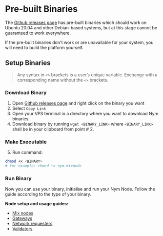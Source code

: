 # Pre-built Binaries

The [Github releases page](https://github.com/nymtech/nym/releases) has pre-built binaries which should work on Ubuntu 20.04 and other Debian-based systems, but at this stage cannot be guaranteed to work everywhere.

If the pre-built binaries don't work or are unavailable for your system, you will need to build the platform yourself.

## Setup Binaries

> Any syntax in `<>` brackets is a user’s unique variable. Exchange with a corresponding name without the `<>` brackets.

### Download Binary

1. Open [Github releases page](https://github.com/nymtech/nym/releases) and right click on the binary you want
2. Select `Copy Link`
3. Open your VPS terminal in a directory where you want to download Nym binaries.
4. Download binary by running `wget <BINARY_LINK>` where `<BINARY_LINK>` shall be in your clipboard from point \# 2.

### Make Executable

5. Run command:
```sh
chmod +x <BINARY>
# for example: chmod +x nym-mixnode
```
### Run Binary

Now you can use your binary, initialise and run your Nym Node. Follow the guide according to the type of your binary.

**Node setup and usage guides:**

* [Mix nodes](../nodes/mix-node-setup.md)
* [Gateways](../nodes/gateway-setup.md)
* [Network requesters](../nodes/network-requester-setup.md)
* [Validators](../nodes/validator-setup.md)
